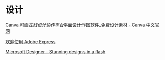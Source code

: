 # 设计

[Canva 可画*在线设计协作平台*平面设计作图软件\_免费设计素材 - Canva 中文官网](https://www.canva.cn/)

[欢迎使用 Adobe Express](https://www.adobe.com/cn/express/)

[Microsoft Designer - Stunning designs in a flash](https://designer.microsoft.com/)
